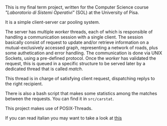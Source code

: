 This is my final term project, written for the Computer Science course _"Laboratorio di Sistemi Operativi"_  (SOL) at the University of Pisa.

It is a simple client-server car pooling system.

The server has multiple _worker_ threads, each of which is responsible of handling a communication 
session with a single client.
The session basically consist of request to update and/or retrieve information on a mutual-exclusively
accessed graph, representing a network of roads, plus some authetication and error handling.
The communication is done via UNIX Sockets, using a pre-defined protocol.
Once the _worker_ has validated the request, this is queued in a specific structure to be served later by a dedicated
thread that is called _match_.

This thread is in charge of satisfying client request, dispatching replys to the right recipient.

There is also a bash script that makes some statistics among the matches between the requests. You can find it in `src/carstat`.

This project makes use of POSIX-Threads.

If you can read italian you may want to take a look at [this](https://www.dropbox.com/s/wtnibuugnq5dgem/SOL.pdf)